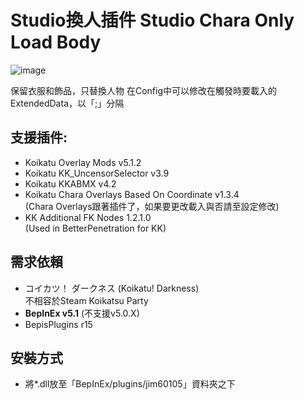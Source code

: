 ﻿# Studio換人插件 Studio Chara Only Load Body

![image](https://img.maki0419.com/blog/demo4.gif)

保留衣服和飾品，只替換人物 
在Config中可以修改在觸發時要載入的ExtendedData，以「;」分隔

## 支援插件:

* Koikatu Overlay Mods v5.1.2
* Koikatu KK_UncensorSelector v3.9
* Koikatu KKABMX v4.2
* Koikatu Chara Overlays Based On Coordinate v1.3.4 \
  (Chara Overlays跟著插件了，如果要更改載入與否請至設定修改)
* KK Additional FK Nodes 1.2.1.0\
  (Used in BetterPenetration for KK)

## 需求依賴

* コイカツ！ ダークネス (Koikatu! Darkness)\
  不相容於Steam Koikatsu Party
* **BepInEx v5.1** (不支援v5.0.X)
* BepisPlugins r15

## 安裝方式

* 將\*.dll放至「BepInEx/plugins/jim60105」資料夾之下